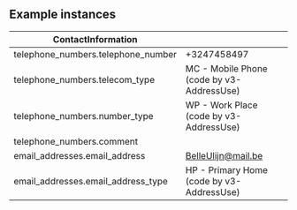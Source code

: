 ## Example instances

| ContactInformation     |                   |
|------------------------|-------------------|
| telephone_numbers.telephone_number | +3247458497 |
| telephone_numbers.telecom_type | MC - Mobile Phone (code by v3-AddressUse) |
| telephone_numbers.number_type | WP - Work Place (code by v3-AddressUse) | 
| telephone_numbers.comment |
| email_addresses.email_address | BelleUlijn@mail.be |
| email_addresses.email_address_type | HP - Primary Home (code by v3-AddressUse) | 


